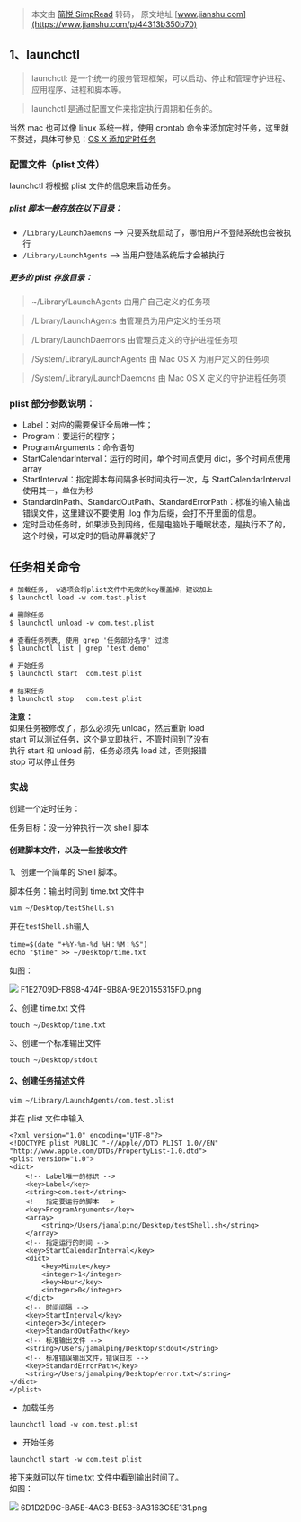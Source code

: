 > 本文由 [简悦 SimpRead](http://ksria.com/simpread/) 转码， 原文地址 [www.jianshu.com](https://www.jianshu.com/p/44313b350b70)

1、launchctl
-----------

> launchctl: 是一个统一的服务管理框架，可以启动、停止和管理守护进程、应用程序、进程和脚本等。

> launchctl 是通过配置文件来指定执行周期和任务的。

当然 mac 也可以像 linux 系统一样，使用 crontab 命令来添加定时任务，这里就不赘述，具体可参见：[OS X 添加定时任务](http://codingpub.github.io/2016/10/27/OS-X-%E6%B7%BB%E5%8A%A0%E5%AE%9A%E6%97%B6%E4%BB%BB%E5%8A%A1/)

### 配置文件（plist 文件）

launchctl 将根据 plist 文件的信息来启动任务。

##### plist 脚本一般存放在以下目录：

*   `/Library/LaunchDaemons` --> 只要系统启动了，哪怕用户不登陆系统也会被执行
*   `/Library/LaunchAgents` --> 当用户登陆系统后才会被执行

##### 更多的 plist 存放目录：

> ~/Library/LaunchAgents 由用户自己定义的任务项

> /Library/LaunchAgents 由管理员为用户定义的任务项

> /Library/LaunchDaemons 由管理员定义的守护进程任务项

> /System/Library/LaunchAgents 由 Mac OS X 为用户定义的任务项

> /System/Library/LaunchDaemons 由 Mac OS X 定义的守护进程任务项

### plist 部分参数说明：

*   Label：对应的需要保证全局唯一性；
*   Program：要运行的程序；
*   ProgramArguments：命令语句
*   StartCalendarInterval：运行的时间，单个时间点使用 dict，多个时间点使用 array <dict>
*   StartInterval：指定脚本每间隔多长时间执行一次，与 StartCalendarInterval 使用其一，单位为秒
*   StandardInPath、StandardOutPath、StandardErrorPath：标准的输入输出错误文件，这里建议不要使用 .log 作为后缀，会打不开里面的信息。
*   定时启动任务时，如果涉及到网络，但是电脑处于睡眠状态，是执行不了的，这个时候，可以定时的启动屏幕就好了

任务相关命令
------

```
# 加载任务, -w选项会将plist文件中无效的key覆盖掉，建议加上
$ launchctl load -w com.test.plist

# 删除任务
$ launchctl unload -w com.test.plist

# 查看任务列表, 使用 grep '任务部分名字' 过滤
$ launchctl list | grep 'test.demo'

# 开始任务
$ launchctl start  com.test.plist

# 结束任务
$ launchctl stop   com.test.plist
```

**注意：**  
如果任务被修改了，那么必须先 unload，然后重新 load  
start 可以测试任务，这个是立即执行，不管时间到了没有  
执行 start 和 unload 前，任务必须先 load 过，否则报错  
stop 可以停止任务

### 实战

创建一个定时任务：

任务目标：没一分钟执行一次 shell 脚本

#### 创建脚本文件，以及一些接收文件

1、创建一个简单的 Shell 脚本。

脚本任务：输出时间到 time.txt 文件中

```
vim ~/Desktop/testShell.sh
```

并在`testShell.sh`输入

```
time=$(date "+%Y-%m-%d %H：%M：%S")
echo "$time" >> ~/Desktop/time.txt
```

如图：

![](http://upload-images.jianshu.io/upload_images/6165105-8657b4a7cb624528.png) F1E2709D-F898-474F-9B8A-9E20155315FD.png

2、创建 time.txt 文件

```
touch ~/Desktop/time.txt
```

3、创建一个标准输出文件

```
touch ~/Desktop/stdout
```

#### 2、创建任务描述文件

```
vim ~/Library/LaunchAgents/com.test.plist
```

并在 plist 文件中输入

```
<?xml version="1.0" encoding="UTF-8"?>
<!DOCTYPE plist PUBLIC "-//Apple//DTD PLIST 1.0//EN" "http://www.apple.com/DTDs/PropertyList-1.0.dtd">
<plist version="1.0">
<dict>
    <!-- Label唯一的标识 -->
    <key>Label</key>
    <string>com.test</string>
    <!-- 指定要运行的脚本 -->
    <key>ProgramArguments</key>
    <array>
        <string>/Users/jamalping/Desktop/testShell.sh</string>
    </array>
    <!-- 指定运行的时间 -->
    <key>StartCalendarInterval</key>
    <dict>
        <key>Minute</key>
        <integer>1</integer>
        <key>Hour</key>
        <integer>0</integer>
    </dict>
    <!-- 时间间隔 -->
    <key>StartInterval</key>
    <integer>3</integer>
    <key>StandardOutPath</key>
    <!-- 标准输出文件 -->
    <string>/Users/jamalping/Desktop/stdout</string>
    <!-- 标准错误输出文件，错误日志 -->
    <key>StandardErrorPath</key>
    <string>/Users/jamalping/Desktop/error.txt</string>
</dict>
</plist>
```

*   加载任务

```
launchctl load -w com.test.plist
```

*   开始任务

```
launchctl start -w com.test.plist
```

接下来就可以在 time.txt 文件中看到输出时间了。  
如图：

![](http://upload-images.jianshu.io/upload_images/6165105-12d1ebdc8bc359f4.png) 6D1D2D9C-BA5E-4AC3-BE53-8A3163C5E131.png